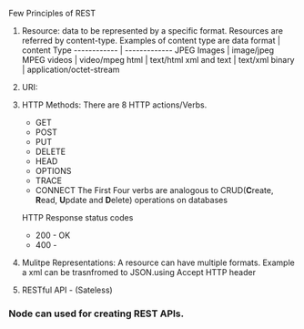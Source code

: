 

Few Principles of REST
1. Resource: data to be represented by a specific format. Resources are referred by content-type. 
    Examples of content type are
    data format  | content Type
    ------------ | -------------
    JPEG Images  |  image/jpeg
    MPEG videos  |  video/mpeg
    html         |  text/html
    xml and text |  text/xml
    binary       |  application/octet-stream

2. URI:
    
3. HTTP Methods: There are 8 HTTP actions/Verbs.
    * GET
    * POST
    * PUT
    * DELETE
    * HEAD
    * OPTIONS
    * TRACE
    * CONNECT
    The First Four verbs are analogous to CRUD(**C**reate, **R**ead, **U**pdate and **D**elete) operations on databases

    HTTP Response status codes
    - 200 - OK
    - 400 - 


4. Mulitpe Representations: A resource can have multiple formats. 
    Example a xml can be trasnfromed to JSON.using Accept HTTP header
    <open google website in chrome to see network section on Developer Tools />
5. RESTful API - (Sateless)

### Node can used for creating REST APIs.
